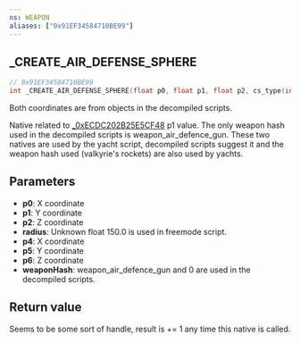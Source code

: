 ```yaml
---
ns: WEAPON
aliases: ["0x91EF34584710BE99"]
---
```

## _CREATE_AIR_DEFENSE_SPHERE

```c
// 0x91EF34584710BE99
int _CREATE_AIR_DEFENSE_SPHERE(float p0, float p1, float p2, cs_type(int) float radius, float p4, float p5, float p6, Hash weaponHash);
```

Both coordinates are from objects in the decompiled scripts.

Native related to [_0xECDC202B25E5CF48](#_0xECDC202B25E5CF48) p1 value. The only weapon hash used in the decompiled scripts is weapon_air_defence_gun. These two natives are used by the yacht script, decompiled scripts suggest it and the weapon hash used (valkyrie's rockets) are also used by yachts.

## Parameters
* **p0**: X coordinate
* **p1**: Y coordinate
* **p2**: Z coordinate
* **radius**: Unknown float 150.0 is used in freemode script.
* **p4**: X coordinate
* **p5**: Y coordinate
* **p6**: Z coordinate
* **weaponHash**: weapon_air_defence_gun and 0 are used in the decompiled scripts.

## Return value
Seems to be some sort of handle, result is += 1 any time this native is called.
